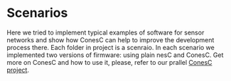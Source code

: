 Scenarios
=========

Here we tried to implement typical examples of software for sensor networks and show how ConesC can help to improve the development process there. Each folder in project is a scenraio. In each scenario we implemented two versions of firmware: using plain nesC and ConesC. Get more on ConesC and how to use it, please, refer to our prallel [ConesC project](https://github.com/muxanasov/ConesC).
